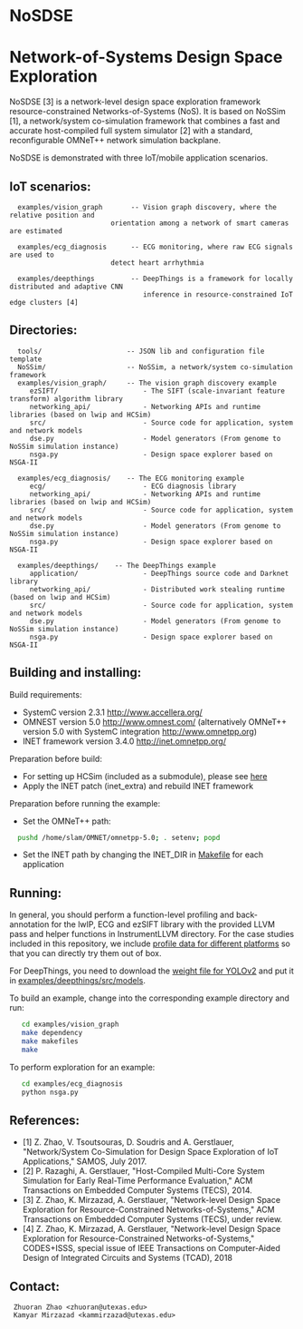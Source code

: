 # NoSDSE
Network-of-Systems Design Space Exploration
============================

NoSDSE [3] is a network-level design space exploration framework resource-constrained 
Networks-of-Systems (NoS). It is based on NoSSim [1], a network/system co-simulation 
framework that combines a fast and accurate host-compiled full system simulator [2] with 
a standard, reconfigurable OMNeT++ network simulation backplane. 

NoSDSE is demonstrated with three IoT/mobile application scenarios. 

IoT scenarios:
------------------
```
  examples/vision_graph       -- Vision graph discovery, where the relative position and 
		                 orientation among a network of smart cameras are estimated
		      
  examples/ecg_diagnosis      -- ECG monitoring, where raw ECG signals are used to 
		                 detect heart arrhythmia

  examples/deepthings         -- DeepThings is a framework for locally distributed and adaptive CNN 
                                 inference in resource-constrained IoT edge clusters [4]
```

Directories:
------------
```
  tools/                     -- JSON lib and configuration file template
  NoSSim/                    -- NoSSim, a network/system co-simulation framework
  examples/vision_graph/     -- The vision graph discovery example
     ezSIFT/                     - The SIFT (scale-invariant feature transform) algorithm library
     networking_api/             - Networking APIs and runtime libraries (based on lwip and HCSim) 
     src/                        - Source code for application, system and network models
     dse.py                      - Model generators (From genome to NoSSim simulation instance)
     nsga.py                     - Design space explorer based on NSGA-II

  examples/ecg_diagnosis/    -- The ECG monitoring example
     ecg/     	                 - ECG diagnosis library
     networking_api/             - Networking APIs and runtime libraries (based on lwip and HCSim) 
     src/                        - Source code for application, system and network models
     dse.py                      - Model generators (From genome to NoSSim simulation instance)
     nsga.py                     - Design space explorer based on NSGA-II

  examples/deepthings/    -- The DeepThings example
     application/     	         - DeepThings source code and Darknet library
     networking_api/             - Distributed work stealing runtime (based on lwip and HCSim) 
     src/                        - Source code for application, system and network models
     dse.py                      - Model generators (From genome to NoSSim simulation instance)
     nsga.py                     - Design space explorer based on NSGA-II
```

Building and installing:
------------------------
Build requirements:
  - SystemC version 2.3.1 http://www.accellera.org/
  - OMNEST version 5.0  http://www.omnest.com/
    (alternatively OMNeT++ version 5.0 with SystemC integration http://www.omnetpp.org)
  - INET framework version 3.4.0 http://inet.omnetpp.org/

Preparation before build:
  - For setting up HCSim (included as a submodule), please see [here](https://github.com/SLAM-Lab/HCSim)
  - Apply the INET patch (inet_extra) and rebuild INET framework

Preparation before running the example:
  - Set the OMNeT++ path:
```bash
  pushd /home/slam/OMNET/omnetpp-5.0; . setenv; popd
```
  - Set the INET path by changing the INET_DIR in [Makefile](https://github.com/SLAM-Lab/NoSSim/blob/master/examples/ecg_diagnosis/Makefile) for each application


Running:
--------
In general, you should perform a function-level profiling and back-annotation 
for the lwIP, ECG and ezSIFT library with the provided LLVM pass and 
helper functions in InstrumentLLVM directory. For the case studies included in 
this repository, we include [profile data for different platforms](https://github.com/SLAM-Lab/NoSSim/tree/master/examples/ecg_diagnosis/src/profile) so that you can directly try them out of box. 

For DeepThings, you need to download the [weight file for YOLOv2](https://pjreddie.com/media/files/yolo.weights) and put it in [examples/deepthings/src/models](https://github.com/zoranzhao/NoSDSE/tree/master/examples/deepthings/src/models).

To build an example, change into the corresponding example
directory and run:
```bash
   cd examples/vision_graph
   make dependency
   make makefiles
   make
```
To perform exploration for an example:
```bash
   cd examples/ecg_diagnosis
   python nsga.py
```


References:
-----------
- [1] Z. Zhao, V. Tsoutsouras, D. Soudris and A. Gerstlauer, "Network/System 
    Co-Simulation for Design Space Exploration of IoT Applications," SAMOS, July 2017.
- [2] P. Razaghi, A. Gerstlauer, "Host-Compiled Multi-Core System Simulation
    for Early Real-Time Performance Evaluation," ACM Transactions on Embedded
    Computer Systems (TECS), 2014.
- [3] Z. Zhao, K. Mirzazad, A. Gerstlauer, "Network-level Design Space Exploration for
    Resource-Constrained Networks-of-Systems," ACM Transactions on Embedded
    Computer Systems (TECS), under review.
- [4] Z. Zhao, K. Mirzazad, A. Gerstlauer, "Network-level Design Space Exploration for
    Resource-Constrained Networks-of-Systems," CODES+ISSS, special issue of IEEE 
    Transactions on Computer-Aided Design of Integrated Circuits and Systems (TCAD), 2018


Contact: 
--------
     Zhuoran Zhao <zhuoran@utexas.edu>
     Kamyar Mirzazad <kammirzazad@utexas.edu> 

